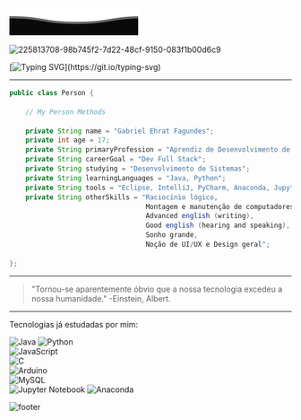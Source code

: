 ![topper](https://github.com/Overseeeer/Overseeeer/blob/main/topper.svg)

![225813708-98b745f2-7d22-48cf-9150-083f1b00d6c9](https://github.com/user-attachments/assets/146a8445-385f-42a3-bf47-1cb3fed75c52)

[![Typing SVG](https://readme-typing-svg.demolab.com?font=Fira+Code&duration=3000&pause=2000&color=7663FF&vCenter=true&width=435&lines=Opa%2C+bem-vindo+ao+meu+GitHub!;Me+chamo+Gabriel!;Sou+apaixonado+pela+programa%C3%A7%C3%A3o.)](https://git.io/typing-svg)
***
```java
public class Person {

    // My Person Methods

    private String name = "Gabriel Ehrat Fagundes";
    private int age = 17;
    private String primaryProfession = "Aprendiz de Desenvolvimento de Sistemas";
    private String careerGoal = "Dev Full Stack";
    private String studying = "Desenvolvimento de Sistemas";
    private String learningLanguages = "Java, Python";
    private String tools = "Eclipse, IntelliJ, PyCharm, Anaconda, Jupyter Notebook";
    private String otherSkills = "Raciocínio lógico, 
                                  Montagem e manutenção de computadores,
                                  Advanced english (writing),
                                  Good english (hearing and speaking),
                                  Sonho grande,
                                  Noção de UI/UX e Design geral";

};
```
***

> "Tornou-se aparentemente óbvio que a nossa tecnologia excedeu a nossa humanidade."
> -Einstein, Albert.

***
Tecnologias já estudadas por mim:

![Java](https://img.shields.io/badge/Java-ED8B00?style=for-the-badge&logo=buymeacoffee&logoColor=white)
![Python](https://img.shields.io/badge/Python-3776AB?style=for-the-badge&logo=python&logoColor=white)  
![JavaScript](https://img.shields.io/badge/JavaScript-F7DF1E?style=for-the-badge&logo=javascript&logoColor=white)  
![C](https://img.shields.io/badge/C-7D5DFD?style=for-the-badge&logo=c&logoColor=white)  
![Arduino](https://img.shields.io/badge/Arduino-00979D?style=for-the-badge&logo=arduino&logoColor=white)  
![MySQL](https://img.shields.io/badge/MySQL-4479A1?style=for-the-badge&logo=mysql&logoColor=white)  
![Jupyter Notebook](https://img.shields.io/badge/Jupyter%20Notebook-F37626?style=for-the-badge&logo=jupyter&logoColor=white)
![Anaconda](https://img.shields.io/badge/Anaconda-44A833?style=for-the-badge&logo=anaconda&logoColor=white)

![footer](https://github.com/user-attachments/assets/6098bc3b-1a35-4df2-85a2-c33028e73512)
